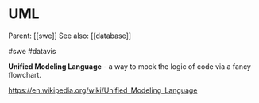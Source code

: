 # UML

Parent: [[swe]]
See also: [[database]]

#swe #datavis

**Unified Modeling Language** - a way to mock the logic of code via a fancy flowchart.


https://en.wikipedia.org/wiki/Unified_Modeling_Language